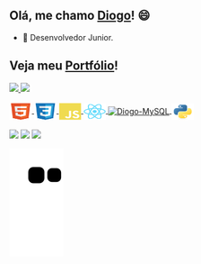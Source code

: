 ## Olá, me chamo <a href="https://diogofrr.vercel.app/" target="_blank">Diogo</a>! 😄

- 🧾 Desenvolvedor Junior.

## Veja meu <a href="https://diogofrr.vercel.app/" target="_blank">Portfólio</a>!

<a href="https://github.com/diogofrr">
  <img height="200em" src="https://github-readme-stats-diogofrr.vercel.app/api?username=diogofrr&show_icons=true&theme=radical"/>
  <img height="200em" src="https://github-readme-stats-diogofrr.vercel.app/api/top-langs/?username=diogofrr&theme=radical"/>
</div>
<div style="display: inline_block">
  <br>
  <img align="center" alt="Diogo-HTML" height="30" width="40" src="https://raw.githubusercontent.com/devicons/devicon/master/icons/html5/html5-original.svg" />
  <img align="center" alt="Diogo-CSS" height="30" width="40" src="https://raw.githubusercontent.com/devicons/devicon/master/icons/css3/css3-original.svg" />
  <img align="center" alt="Diogo-Js" height="30" width="40" src="https://raw.githubusercontent.com/devicons/devicon/master/icons/javascript/javascript-plain.svg" />
  <img align="center" alt="Diogo-React" height="30" width="40" src="https://raw.githubusercontent.com/devicons/devicon/master/icons/react/react-original.svg" />
  <img align="center" alt="Diogo-MySQL" height="30" width="40" src="https://cdn.jsdelivr.net/gh/devicons/devicon/icons/mysql/mysql-original.svg" />
  <img align="center" alt="Diogo-Python" height="30" width="40" src="https://raw.githubusercontent.com/devicons/devicon/master/icons/python/python-original.svg" />
</div>
<br>
<div> 
  <a href="https://wa.me/5531971890386" target="_blank"><img src="https://img.shields.io/badge/WhatsApp-25D366?style=for-the-badge&logo=whatsapp&logoColor=white" target="_blank" /></a>
 <a href="https://www.linkedin.com/in/diogo-ferreira-0513ba223/" target="_blank"><img src="https://img.shields.io/badge/-LinkedIn-%230077B5?style=for-the-badge&logo=linkedin&logoColor=white" target="_blank" /></a> 
  <a href = "mailto:diogofrr@gmail.com"><img src="https://img.shields.io/badge/Gmail-D14836?style=for-the-badge&logo=gmail&logoColor=white" target="_blank" /></a>
</div>

![Snake animation](https://github.com/diogofrr/diogofrr/blob/output/github-contribution-grid-snake.svg)
